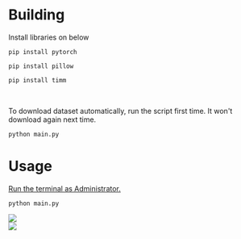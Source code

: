 # Building
Install libraries on below<br/>
```
pip install pytorch
```
```
pip install pillow
```
```
pip install timm
```
<br/>

To download dataset automatically, run the script first time. It won't download again next time.<br/>
```
python main.py
```

# Usage
<ins>Run the terminal as Administrator.</ins><br/>

```
python main.py
```

<img src = https://i.imgur.com/fy3zNYC.png><br/>
<img src = https://i.imgur.com/ByBIZ5p.png>
